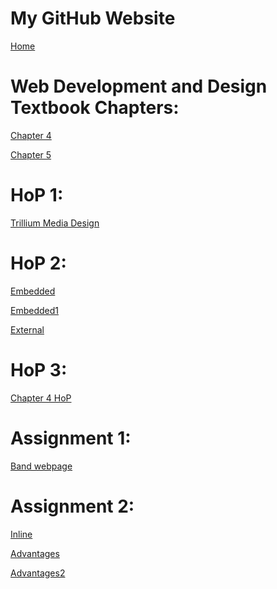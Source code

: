 # My GitHub Website
<p>
	<a href="index.html">Home</a>&nbsp; 
</p>

# Web Development and Design Textbook Chapters:
<p>
	<a href="https://plus.pearson.com/products/cb1e3f4c-3b92-4637-85b8-e90348551bb0/pages/urn:pearson:entity:8de694f0-be8c-47c2-af07-a5bc8700e16f?userPreferredType=read">Chapter 4</a>
</p>
	<a href="https://plus.pearson.com/products/cb1e3f4c-3b92-4637-85b8-e90348551bb0/pages/urn:pearson:entity:04e6d944-f833-46b5-87aa-0f352ce7cc9c?userPreferredType=read">Chapter 5</a>
</p>

# HoP 1:
<p>
	<a href="Trillium Media Design.html">Trillium Media Design</a>
</p>

# HoP 2:
<p>
	<a href="embedded.html">Embedded</a>
</p>
<p>
	<a href="embedded1.html">Embedded1</a>
</p>
<p>
	<a href="external">External</a>
</p>

# HoP 3:
<p>
	<a href="ch4hop1">Chapter 4 HoP</a>
</p>

# Assignment 1:
<p>
  	<a href="band.html">Band webpage</a> 
</p>

# Assignment 2:
 <p>
	<a href="inline.html">Inline</a>
 </p>
 <p>
	<a href="advantages.html">Advantages</a>
 </p>
 <p>
	<a href="advantages2.html">Advantages2</a>
</p>
